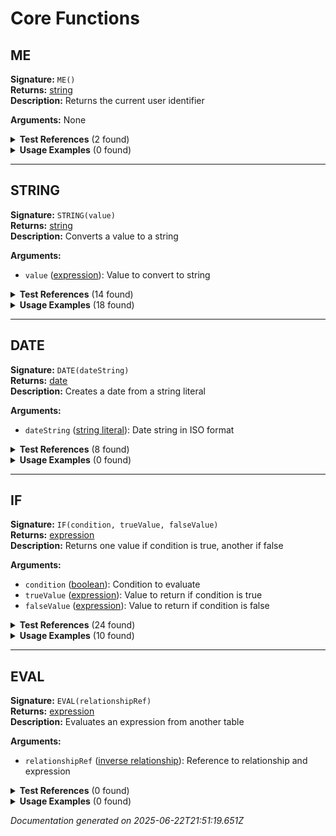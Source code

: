 # Core Functions


## ME

**Signature:** `ME()`  
**Returns:** [string](../types.md#string)  
**Description:** Returns the current user identifier

**Arguments:** None


<details>
<summary><strong>Test References</strong> (2 found)</summary>

- **core-functions.test.js** (2 references)
  - [Line 18](/tests/core-functions.test.js#L18): `const result = evaluateFormula('ME()', testContext);`
  - [Line 56](/tests/core-functions.test.js#L56): `() => evaluateFormula('ME(42)', testContext),`
</details>

<details>
<summary><strong>Usage Examples</strong> (0 found)</summary>

No usage examples found for this function.
</details>

---

## STRING

**Signature:** `STRING(value)`  
**Returns:** [string](../types.md#string)  
**Description:** Converts a value to a string

**Arguments:**
- `value` ([expression](../types.md#expression)): Value to convert to string


<details>
<summary><strong>Test References</strong> (14 found)</summary>

- **aggregate-functions.test.js** (2 references)
  - [Line 294](/tests/aggregate-functions.test.js#L294): `const result = evaluateFormula('"Total: " & STRING(SUM_AGG(rep_links_submission, commission_percentage))', relationshipContext);`
  - [Line 311](/tests/aggregate-functions.test.js#L311): `const result = evaluateFormula('"Total reps: " & STRING(COUNT_AGG(submissions_merchant.rep_links_submission, rep_rel.id))', relationshipContext);`

- **core-functions.test.js** (1 reference)
  - [Line 41](/tests/core-functions.test.js#L41): `const result = evaluateFormula('STRING(revenue) & " on " & STRING(TODAY())', testContext);`

- **date-functions.test.js** (1 reference)
  - [Line 114](/tests/date-functions.test.js#L114): `const result = evaluateFormula('STRING(YEAR(created_date)) & "-" & STRING(MONTH(created_date))', testContext);`

- **math-functions.test.js** (1 reference)
  - [Line 108](/tests/math-functions.test.js#L108): `const result = evaluateFormula('STRING(ROUND(revenue, 2)) & " (max with cost: " & STRING(MAX(revenue, cost)) & ")"', testContext);`

- **null-handling.test.js** (2 references)
  - [Line 48](/tests/null-handling.test.js#L48): `const result = evaluateFormula('NULLVALUE(note, "Empty") & " - " & STRING(amount)', testContext);`
  - [Line 164](/tests/null-handling.test.js#L164): `const result = evaluateFormula('STRING(NULLVALUE(revenue, 0)) & " (empty: " & STRING(ISBLANK(revenue)) & ")"', testContext);`

- **parentheses-precedence.test.js** (1 reference)
  - [Line 48](/tests/parentheses-precedence.test.js#L48): `const result = evaluateFormula('STRING((revenue + cost))', testContext);`

- **string-functions-concatenation.test.js** (6 references)
  - [Line 12](/tests/string-functions-concatenation.test.js#L12): `const result = evaluateFormula('STRING(42)', testContext);`
  - [Line 18](/tests/string-functions-concatenation.test.js#L18): `const result = evaluateFormula('STRING(revenue)', testContext);`
  - [Line 30](/tests/string-functions-concatenation.test.js#L30): `const result = evaluateFormula('"Revenue: " & STRING(revenue)', testContext);`
  - [Line 36](/tests/string-functions-concatenation.test.js#L36): `const result = evaluateFormula('STRING(revenue) & " dollars"', testContext);`
  - [Line 59](/tests/string-functions-concatenation.test.js#L59): `() => evaluateFormula('STRING()', testContext),`
  - [Line 67](/tests/string-functions-concatenation.test.js#L67): `() => evaluateFormula('STRING(revenue, cost)', testContext),`
</details>

<details>
<summary><strong>Usage Examples</strong> (18 found)</summary>

- **examples/table/submission/approval_status.formula** (1 reference)
  - [Line 1](/examples/table/submission/approval_status.formula#L1): `IF(status = "approved", "✅ APPROVED on " & STRING(MONTH(updated_at)) & "/" & STRING(DAY(updated_at)), IF(status = "rejected", "❌ REJECTED", IF(DATEDIF(created_at, TODAY(), "days") > 30, "⚠️ OVERDUE", "📋 IN PROGRESS")))`

- **examples/table/submission/business_summary.formula** (1 reference)
  - [Line 1](/examples/table/submission/business_summary.formula#L1): `merchant_rel.business_name & " - $" & STRING(ROUND(amount, 2)) & " - Commission: " & STRING_AGG(rep_links_submission, STRING(commission_percentage) & "%", ", ")`

- **examples/table/submission/commission_breakdown.formula** (1 reference)
  - [Line 1](/examples/table/submission/commission_breakdown.formula#L1): `STRING_AGG_DISTINCT(rep_links_submission, STRING(commission_percentage) & "%", " | ")`

- **examples/table/submission/compliance_check.formula** (1 reference)
  - [Line 1](/examples/table/submission/compliance_check.formula#L1): `IF(AND(amount <= 250000, DATEDIF(created_at, TODAY(), "days") <= 60), "✅ COMPLIANT", "⚠️ REVIEW NEEDED") & " | Age: " & STRING(DATEDIF(created_at, TODAY(), "days")) & " days"`

- **examples/table/submission/comprehensive_dashboard.formula** (1 reference)
  - [Line 1](/examples/table/submission/comprehensive_dashboard.formula#L1): `merchant_rel.business_name & " | $" & STRING(ROUND(amount, 0)) & " | " & STRING(COUNT_AGG(rep_links_submission, rep)) & " reps | " & STRING(DATEDIF(created_at, TODAY(), "days")) & "d old | " & UPPER(status) & " | Q" & STRING(CEILING(MONTH(created_at) / 3)) & "/" & STRING(YEAR(created_at))`

- **examples/table/submission/document_summary.formula** (1 reference)
  - [Line 1](/examples/table/submission/document_summary.formula#L1): `"Status: " & UPPER(status) & " | Amount: $" & STRING(ROUND(amount, 0)) & " | Merchant: " & merchant_rel.business_name`

- **examples/table/submission/funding_analysis.formula** (1 reference)
  - [Line 1](/examples/table/submission/funding_analysis.formula#L1): `IF(amount > 500000, "JUMBO: $" & STRING(ROUND(amount/1000, 0)) & "K", IF(amount > 100000, "LARGE: $" & STRING(ROUND(amount/1000, 0)) & "K", "STANDARD: $" & STRING(amount))) & " - " & merchant_rel.industry`

- **examples/table/submission/merchant_profile.formula** (1 reference)
  - [Line 1](/examples/table/submission/merchant_profile.formula#L1): `UPPER(LEFT(merchant_rel.business_name, 3)) & "-" & STRING(merchant_rel.id) & " | " & SUBSTITUTE(merchant_rel.city, " ", "_") & " | Industry: " & merchant_rel.industry`

- **examples/table/submission/multi_level_demo.formula** (1 reference)
  - [Line 1](/examples/table/submission/multi_level_demo.formula#L1): `"Submission " & STRING(amount) & " with " & STRING(COUNT_AGG(rep_links_submission, commission_percentage)) & " rep commissions"`

- **examples/table/submission/null_safety_check.formula** (1 reference)
  - [Line 1](/examples/table/submission/null_safety_check.formula#L1): `IF(ISNULL(merchant_rel.business_name), "NO MERCHANT", merchant_rel.business_name) & " | Amount: " & IF(ISNULL(amount), "N/A", STRING(amount)) & " | Reps: " & STRING(IF(ISNULL(COUNT_AGG(rep_links_submission, id)), 0, COUNT_AGG(rep_links_submission, id)))`

- **examples/table/submission/quarterly_report.formula** (1 reference)
  - [Line 1](/examples/table/submission/quarterly_report.formula#L1): `"Q" & STRING(CEILING(MONTH(created_at) / 3)) & " " & STRING(YEAR(created_at)) & " | " & merchant_rel.business_name & " | $" & STRING(amount)`

- **examples/table/submission/README.md** (1 reference)
  - [Line 60](/examples/table/submission/README.md#L60): `- **Conversion**: STRING (for type casting)`

- **examples/table/submission/risk_assessment.formula** (1 reference)
  - [Line 1](/examples/table/submission/risk_assessment.formula#L1): `IF(amount > 100000, "HIGH RISK", IF(amount > 50000, "MEDIUM RISK", "LOW RISK")) & " | " & merchant_rel.business_name & " | Reps: " & STRING(COUNT_AGG(rep_links_submission, rep))`

- **examples/table/submission/seasonal_analysis.formula** (1 reference)
  - [Line 1](/examples/table/submission/seasonal_analysis.formula#L1): `IF(AND(MONTH(created_at) >= 3, MONTH(created_at) <= 5), "🌸 SPRING", IF(AND(MONTH(created_at) >= 6, MONTH(created_at) <= 8), "☀️ SUMMER", IF(AND(MONTH(created_at) >= 9, MONTH(created_at) <= 11), "🍂 FALL", "❄️ WINTER"))) & " " & STRING(YEAR(created_at)) & " | " & merchant_rel.business_name`

- **examples/table/submission/status_report.formula** (1 reference)
  - [Line 1](/examples/table/submission/status_report.formula#L1): `IF(status = "approved", "✅ APPROVED", IF(status = "pending", "⏳ PENDING", "❌ " & UPPER(status))) & " | Days since creation: " & STRING(ROUND(DATEDIF(created_at, TODAY(), "days"),0))`

- **examples/table/submission/text_processing.formula** (1 reference)
  - [Line 1](/examples/table/submission/text_processing.formula#L1): `UPPER(LEFT(TRIM(merchant_rel.business_name), 10)) & "..." & " (" & STRING(LEN(merchant_rel.business_name)) & " chars) | " & IF(CONTAINS(merchant_rel.business_name, "LLC"), "CORPORATION", "OTHER")`

- **examples/table/submission/timeline_tracker.formula** (1 reference)
  - [Line 1](/examples/table/submission/timeline_tracker.formula#L1): `"Created: " & STRING(MONTH(created_at)) & "/" & STRING(DAY(created_at)) & "/" & STRING(YEAR(created_at)) & " | Age: " & STRING(DATEDIF(created_at, TODAY(), "days")) & " days"`

- **examples/table/submission/weekend_detector.formula** (1 reference)
  - [Line 1](/examples/table/submission/weekend_detector.formula#L1): `IF(OR(WEEKDAY(created_at) = 1, WEEKDAY(created_at) = 7), "📅 WEEKEND SUBMISSION", "🏢 WEEKDAY SUBMISSION") & " | " & STRING(WEEKDAY(created_at)) & "/7"`
</details>

---

## DATE

**Signature:** `DATE(dateString)`  
**Returns:** [date](../types.md#date)  
**Description:** Creates a date from a string literal

**Arguments:**
- `dateString` ([string literal](../types.md#string-literal)): Date string in ISO format


<details>
<summary><strong>Test References</strong> (8 found)</summary>

- **comparison-operators.test.js** (1 reference)
  - [Line 66](/tests/comparison-operators.test.js#L66): `const result = evaluateFormula('created_date > DATE("2023-01-01")', testContext);`

- **core-functions.test.js** (3 references)
  - [Line 24](/tests/core-functions.test.js#L24): `const result = evaluateFormula('DATE("2023-01-01")', testContext);`
  - [Line 64](/tests/core-functions.test.js#L64): `() => evaluateFormula('DATE()', testContext),`
  - [Line 72](/tests/core-functions.test.js#L72): `() => evaluateFormula('DATE(42)', testContext),`

- **date-functions.test.js** (3 references)
  - [Line 24](/tests/date-functions.test.js#L24): `const result = evaluateFormula('YEAR(DATE("2023-12-25"))', testContext);`
  - [Line 48](/tests/date-functions.test.js#L48): `const result = evaluateFormula('DAY(DATE("2023-12-25"))', testContext);`
  - [Line 102](/tests/date-functions.test.js#L102): `const result = evaluateFormula('DATEDIF(DATE("2020-01-01"), TODAY(), "years")', testContext);`

- **error-handling-basic.test.js** (1 reference)
  - [Line 58](/tests/error-handling-basic.test.js#L58): `() => evaluateFormula('DATE("2023-01-01)', testContext),`
</details>

<details>
<summary><strong>Usage Examples</strong> (0 found)</summary>

No usage examples found for this function.
</details>

---

## IF

**Signature:** `IF(condition, trueValue, falseValue)`  
**Returns:** [expression](../types.md#expression)  
**Description:** Returns one value if condition is true, another if false

**Arguments:**
- `condition` ([boolean](../types.md#boolean)): Condition to evaluate
- `trueValue` ([expression](../types.md#expression)): Value to return if condition is true
- `falseValue` ([expression](../types.md#expression)): Value to return if condition is false


<details>
<summary><strong>Test References</strong> (24 found)</summary>

- **aggregate-functions.test.js** (2 references)
  - [Line 104](/tests/aggregate-functions.test.js#L104): `const result = evaluateFormula('IF(SUM_AGG(rep_links_submission, commission_percentage) > 100, "High Commission", "Low Commission")', relationshipContext);`
  - [Line 193](/tests/aggregate-functions.test.js#L193): `const result = evaluateFormula('IF(SUM_AGG(submissions_merchant.rep_links_submission, commission_percentage) > 100, "High", "Low")', relationshipContext);`

- **compiler-modularization.test.js** (2 references)
  - [Line 140](/tests/compiler-modularization.test.js#L140): `const result = evaluateFormula('IF(amount > 100, merchant_rel.name & " (high)", "low")', baseContext);`
  - [Line 239](/tests/compiler-modularization.test.js#L239): `complex_calc: evaluateFormula('IF(amount > 100, merchant_rel.name & " - " & STRING_AGG(rep_links, rep_rel.name, ", "), "simple")', baseContext)`

- **if-function.test.js** (17 references)
  - [Line 12](/tests/if-function.test.js#L12): `const result = evaluateFormula('IF(closed, "Yes", "No")', testContext);`
  - [Line 18](/tests/if-function.test.js#L18): `const result = evaluateFormula('IF(syndication, amount)', testContext);`
  - [Line 24](/tests/if-function.test.js#L24): `const result = evaluateFormula('IF(open_approval, amount, 0)', testContext);`
  - [Line 30](/tests/if-function.test.js#L30): `const result = evaluateFormula('IF(closed, merchant_rel.business_name, "Pending")', relationshipContext);`
  - [Line 36](/tests/if-function.test.js#L36): `const result = evaluateFormula('IF(revenue > 1000, "High", "Low")', testContext);`
  - [Line 42](/tests/if-function.test.js#L42): `const result = evaluateFormula('IF(AND(revenue > 1000, cost < 500), "Good Deal", "Check Again")', testContext);`
  - [Line 48](/tests/if-function.test.js#L48): `const result = evaluateFormula('IF(TRUE, "yes", "no")', testContext);`
  - [Line 54](/tests/if-function.test.js#L54): `const result = evaluateFormula('IF(CONTAINS("hello world", "world"), "Found", "Not found")', testContext);`
  - [Line 60](/tests/if-function.test.js#L60): `const result = evaluateFormula('IF(CONTAINS("Company LLC", "LLC"), SUBSTITUTE("Company LLC", "LLC", "Limited"), "No change")', testContext);`
  - [Line 66](/tests/if-function.test.js#L66): `const result = evaluateFormula('IF(ABS(revenue - cost) > 1000, "Large difference", "Small difference")', testContext);`
  - [Line 72](/tests/if-function.test.js#L72): `const result = evaluateFormula('IF(ISNULL(revenue), "No revenue", "Has revenue")', testContext);`
  - [Line 78](/tests/if-function.test.js#L78): `const result = evaluateFormula('IF(TRUE, "always true", "never false")', testContext);`
  - [Line 84](/tests/if-function.test.js#L84): `const result = evaluateFormula('IF(YEAR(created_date) = 2023, "This year", "Other year")', testContext);`
  - [Line 91](/tests/if-function.test.js#L91): `() => evaluateFormula('IF()', testContext),`
  - [Line 99](/tests/if-function.test.js#L99): `() => evaluateFormula('IF(closed, "A", "B", "C")', testContext),`
  - [Line 107](/tests/if-function.test.js#L107): `() => evaluateFormula('IF(revenue, "Yes", "No")', testContext),`
  - [Line 115](/tests/if-function.test.js#L115): `() => evaluateFormula('IF(closed, amount, "text")', testContext),`

- **multi-level-relationships.test.js** (1 reference)
  - [Line 129](/tests/multi-level-relationships.test.js#L129): `const result = evaluateFormula('IF(ISNULL(merchant_rel.main_rep_rel.user_rel.status), "No Status", merchant_rel.main_rep_rel.user_rel.status)', multiLevelContext);`

- **null-handling.test.js** (2 references)
  - [Line 53](/tests/null-handling.test.js#L53): `const result = evaluateFormula('IF(ISNULL(note), "No note", note)', testContext);`
  - [Line 149](/tests/null-handling.test.js#L149): `const result = evaluateFormula('IF(ISBLANK(revenue), NULLVALUE(cost, 0), revenue)', testContext);`
</details>

<details>
<summary><strong>Usage Examples</strong> (10 found)</summary>

- **examples/table/submission/approval_status.formula** (1 reference)
  - [Line 1](/examples/table/submission/approval_status.formula#L1): `IF(status = "approved", "✅ APPROVED on " & STRING(MONTH(updated_at)) & "/" & STRING(DAY(updated_at)), IF(status = "rejected", "❌ REJECTED", IF(DATEDIF(created_at, TODAY(), "days") > 30, "⚠️ OVERDUE", "📋 IN PROGRESS")))`

- **examples/table/submission/compliance_check.formula** (1 reference)
  - [Line 1](/examples/table/submission/compliance_check.formula#L1): `IF(AND(amount <= 250000, DATEDIF(created_at, TODAY(), "days") <= 60), "✅ COMPLIANT", "⚠️ REVIEW NEEDED") & " | Age: " & STRING(DATEDIF(created_at, TODAY(), "days")) & " days"`

- **examples/table/submission/funding_analysis.formula** (1 reference)
  - [Line 1](/examples/table/submission/funding_analysis.formula#L1): `IF(amount > 500000, "JUMBO: $" & STRING(ROUND(amount/1000, 0)) & "K", IF(amount > 100000, "LARGE: $" & STRING(ROUND(amount/1000, 0)) & "K", "STANDARD: $" & STRING(amount))) & " - " & merchant_rel.industry`

- **examples/table/submission/null_safety_check.formula** (1 reference)
  - [Line 1](/examples/table/submission/null_safety_check.formula#L1): `IF(ISNULL(merchant_rel.business_name), "NO MERCHANT", merchant_rel.business_name) & " | Amount: " & IF(ISNULL(amount), "N/A", STRING(amount)) & " | Reps: " & STRING(IF(ISNULL(COUNT_AGG(rep_links_submission, id)), 0, COUNT_AGG(rep_links_submission, id)))`

- **examples/table/submission/rep_analysis.formula** (1 reference)
  - [Line 1](/examples/table/submission/rep_analysis.formula#L1): `IF(AND_AGG(rep_links_submission, commission_percentage > 0), "All reps have commission", "Some reps without commission") & " | High performers: " & STRING_AGG(rep_links_submission, IF(commission_percentage > 5, rep_rel.name, ""), ", ")`

- **examples/table/submission/risk_assessment.formula** (1 reference)
  - [Line 1](/examples/table/submission/risk_assessment.formula#L1): `IF(amount > 100000, "HIGH RISK", IF(amount > 50000, "MEDIUM RISK", "LOW RISK")) & " | " & merchant_rel.business_name & " | Reps: " & STRING(COUNT_AGG(rep_links_submission, rep))`

- **examples/table/submission/seasonal_analysis.formula** (1 reference)
  - [Line 1](/examples/table/submission/seasonal_analysis.formula#L1): `IF(AND(MONTH(created_at) >= 3, MONTH(created_at) <= 5), "🌸 SPRING", IF(AND(MONTH(created_at) >= 6, MONTH(created_at) <= 8), "☀️ SUMMER", IF(AND(MONTH(created_at) >= 9, MONTH(created_at) <= 11), "🍂 FALL", "❄️ WINTER"))) & " " & STRING(YEAR(created_at)) & " | " & merchant_rel.business_name`

- **examples/table/submission/status_report.formula** (1 reference)
  - [Line 1](/examples/table/submission/status_report.formula#L1): `IF(status = "approved", "✅ APPROVED", IF(status = "pending", "⏳ PENDING", "❌ " & UPPER(status))) & " | Days since creation: " & STRING(ROUND(DATEDIF(created_at, TODAY(), "days"),0))`

- **examples/table/submission/text_processing.formula** (1 reference)
  - [Line 1](/examples/table/submission/text_processing.formula#L1): `UPPER(LEFT(TRIM(merchant_rel.business_name), 10)) & "..." & " (" & STRING(LEN(merchant_rel.business_name)) & " chars) | " & IF(CONTAINS(merchant_rel.business_name, "LLC"), "CORPORATION", "OTHER")`

- **examples/table/submission/weekend_detector.formula** (1 reference)
  - [Line 1](/examples/table/submission/weekend_detector.formula#L1): `IF(OR(WEEKDAY(created_at) = 1, WEEKDAY(created_at) = 7), "📅 WEEKEND SUBMISSION", "🏢 WEEKDAY SUBMISSION") & " | " & STRING(WEEKDAY(created_at)) & "/7"`
</details>

---

## EVAL

**Signature:** `EVAL(relationshipRef)`  
**Returns:** [expression](../types.md#expression)  
**Description:** Evaluates an expression from another table

**Arguments:**
- `relationshipRef` ([inverse relationship](../types.md#inverse-relationship)): Reference to relationship and expression


<details>
<summary><strong>Test References</strong> (0 found)</summary>

No test references found for this function.
</details>

<details>
<summary><strong>Usage Examples</strong> (0 found)</summary>

No usage examples found for this function.
</details>


*Documentation generated on 2025-06-22T21:51:19.651Z*
